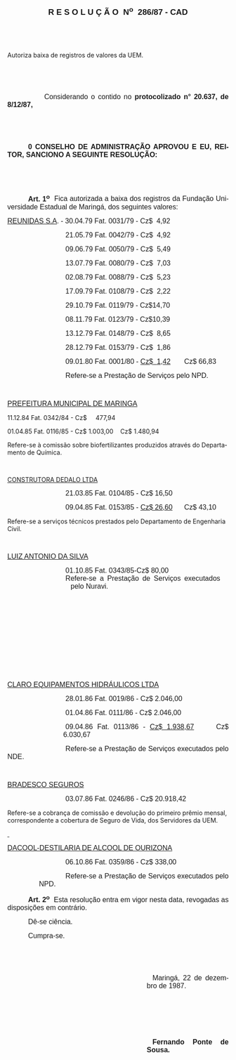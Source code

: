 <body lang=PT-BR style='tab-interval:35.4pt'>

<div class=Section1>

<p class=MsoNormal align=center style='text-align:center'><b style='mso-bidi-font-weight:
normal'><span style='font-size:14.0pt;mso-bidi-font-size:10.0pt;font-family:
Arial'>R E S O L U Ç Ã O<span style="mso-spacerun: yes">  </span>N<sup>o</sup><span
style="mso-spacerun: yes">  </span>286/87 - CAD<o:p></o:p></span></b></p>

<p class=MsoNormal style='text-align:justify'><b style='mso-bidi-font-weight:
normal'><span style='font-size:12.0pt;mso-bidi-font-size:10.0pt;font-family:
Arial'><![if !supportEmptyParas]>&nbsp;<![endif]><o:p></o:p></span></b></p>

<p class=MsoNormal style='text-align:justify'><b style='mso-bidi-font-weight:
normal'><span style='font-size:12.0pt;mso-bidi-font-size:10.0pt;font-family:
Arial'><![if !supportEmptyParas]>&nbsp;<![endif]><o:p></o:p></span></b></p>

<p class=MsoBodyTextIndent>Autoriza baixa de registros de valores da UEM.</p>

<p class=MsoNormal style='text-align:justify'><span style='font-size:12.0pt;
mso-bidi-font-size:10.0pt;font-family:Arial'><![if !supportEmptyParas]>&nbsp;<![endif]><o:p></o:p></span></p>

<p class=MsoNormal style='text-align:justify;tab-stops:35.45pt 124.2pt'><span
style='font-size:12.0pt;mso-bidi-font-size:10.0pt;font-family:Arial'><![if !supportEmptyParas]>&nbsp;<![endif]><o:p></o:p></span></p>

<p class=MsoNormal style='text-align:justify;tab-stops:35.45pt 124.2pt'><span
style='font-size:12.0pt;mso-bidi-font-size:10.0pt;font-family:Arial'><span
style='mso-tab-count:1'>            </span>Considerando o contido no <b>protocolizado
n° 20.637, de 8/12/87,</b><o:p></o:p></span></p>

<p class=MsoNormal style='text-align:justify'><span style='font-size:12.0pt;
mso-bidi-font-size:10.0pt;font-family:Arial'><![if !supportEmptyParas]>&nbsp;<![endif]><o:p></o:p></span></p>

<p class=MsoNormal style='text-align:justify'><span style='font-size:12.0pt;
mso-bidi-font-size:10.0pt;font-family:Arial'><![if !supportEmptyParas]>&nbsp;<![endif]><o:p></o:p></span></p>

<p class=MsoNormal style='text-align:justify;text-indent:35.4pt'><b><span
style='font-size:12.0pt;mso-bidi-font-size:10.0pt;font-family:Arial'>0 CONSELHO
DE ADMINISTRAÇÃO APROVOU E EU, REITOR, SANCIONO A SEGUINTE RESOLUÇÃO:<o:p></o:p></span></b></p>

<p class=MsoNormal style='text-align:justify'><span style='font-size:12.0pt;
mso-bidi-font-size:10.0pt;font-family:Arial'><![if !supportEmptyParas]>&nbsp;<![endif]><o:p></o:p></span></p>

<p class=MsoNormal style='text-align:justify'><span style='font-size:12.0pt;
mso-bidi-font-size:10.0pt;font-family:Arial'><![if !supportEmptyParas]>&nbsp;<![endif]><o:p></o:p></span></p>

<p class=MsoNormal style='text-align:justify;text-indent:35.4pt'><b><span
style='font-size:12.0pt;mso-bidi-font-size:10.0pt;font-family:Arial'>Art. 1<sup>o</sup></span></b><span
style='font-size:12.0pt;mso-bidi-font-size:10.0pt;font-family:Arial'><span
style="mso-spacerun: yes">  </span>Fica autorizada a baixa dos registros da
Fundação Universidade Estadual de Maringá, dos seguintes valores:<o:p></o:p></span></p>

<p class=MsoNormal style='text-align:justify'><u><span lang=EN-US
style='font-size:12.0pt;mso-bidi-font-size:10.0pt;font-family:Arial;mso-ansi-language:
EN-US'>REUNIDAS S.A</span></u><span lang=EN-US style='font-size:12.0pt;
mso-bidi-font-size:10.0pt;font-family:Arial;mso-ansi-language:EN-US'>. -
30.04.79 Fat. 0031/79 - Cz$<span style="mso-spacerun: yes">  </span>4,92<o:p></o:p></span></p>

<p class=MsoNormal style='text-align:justify;text-indent:99.25pt'><span
lang=EN-US style='font-size:12.0pt;mso-bidi-font-size:10.0pt;font-family:Arial;
mso-ansi-language:EN-US'>21.05.79 Fat. 0042/79 - Cz$<span style="mso-spacerun:
yes">  </span>4,92<o:p></o:p></span></p>

<p class=MsoNormal style='text-align:justify;text-indent:99.25pt'><span
lang=EN-US style='font-size:12.0pt;mso-bidi-font-size:10.0pt;font-family:Arial;
mso-ansi-language:EN-US'>09.06.79 Fat. 0050/79 - Cz$<span style="mso-spacerun:
yes">  </span>5,49<o:p></o:p></span></p>

<p class=MsoNormal style='text-align:justify;text-indent:99.25pt'><span
lang=EN-US style='font-size:12.0pt;mso-bidi-font-size:10.0pt;font-family:Arial;
mso-ansi-language:EN-US'>13.07.79 Fat. 0080/79 - Cz$<span style="mso-spacerun:
yes">  </span>7,03<o:p></o:p></span></p>

<p class=MsoNormal style='text-align:justify;text-indent:99.25pt'><span
lang=EN-US style='font-size:12.0pt;mso-bidi-font-size:10.0pt;font-family:Arial;
mso-ansi-language:EN-US'>02.08.79 Fat. 0088/79 - Cz$<span style="mso-spacerun:
yes">  </span>5,23<o:p></o:p></span></p>

<p class=MsoNormal style='text-align:justify;text-indent:99.25pt'><span
lang=EN-US style='font-size:12.0pt;mso-bidi-font-size:10.0pt;font-family:Arial;
mso-ansi-language:EN-US'>17.09.79 Fat. 0108/79 - Cz$<span style="mso-spacerun:
yes">  </span>2,22<o:p></o:p></span></p>

<p class=MsoNormal style='text-align:justify;text-indent:99.25pt'><span
lang=EN-US style='font-size:12.0pt;mso-bidi-font-size:10.0pt;font-family:Arial;
mso-ansi-language:EN-US'>29.10.79 Fat. 0119/79 - Cz$14,70<o:p></o:p></span></p>

<p class=MsoNormal style='text-align:justify;text-indent:99.25pt'><span
lang=EN-US style='font-size:12.0pt;mso-bidi-font-size:10.0pt;font-family:Arial;
mso-ansi-language:EN-US'>08.11.79 Fat. 0123/79 - Cz$10,39<o:p></o:p></span></p>

<p class=MsoNormal style='text-align:justify;text-indent:99.25pt'><span
lang=EN-US style='font-size:12.0pt;mso-bidi-font-size:10.0pt;font-family:Arial;
mso-ansi-language:EN-US'>13.12.79 Fat. 0148/79 - Cz$<span style="mso-spacerun:
yes">  </span>8,65<o:p></o:p></span></p>

<p class=MsoNormal style='text-align:justify;text-indent:99.25pt'><span
lang=EN-US style='font-size:12.0pt;mso-bidi-font-size:10.0pt;font-family:Arial;
mso-ansi-language:EN-US'>28.12.79 Fat. 0153/79 - Cz$<span style="mso-spacerun:
yes">  </span>1,86<o:p></o:p></span></p>

<p class=MsoNormal style='margin-left:14.4pt;text-align:justify;text-indent:
84.85pt;tab-stops:160.2pt 307.8pt'><span lang=EN-US style='font-size:12.0pt;
mso-bidi-font-size:10.0pt;font-family:Arial;mso-ansi-language:EN-US'>09.01.80
Fat. 0001/80 - <u>Cz$<span style="mso-spacerun: yes">  </span>1,42</u><span
style="mso-spacerun: yes">       </span>Cz$ 66,83 <o:p></o:p></span></p>

<p class=MsoNormal style='text-align:justify;text-indent:99.25pt'><span
style='font-size:12.0pt;mso-bidi-font-size:10.0pt;font-family:Arial'>Refere-se
a Prestação de Serviços pelo NPD.<o:p></o:p></span></p>

<p class=MsoNormal style='text-align:justify'><span style='font-size:12.0pt;
mso-bidi-font-size:10.0pt;font-family:Arial'><![if !supportEmptyParas]>&nbsp;<![endif]><o:p></o:p></span></p>

<p class=MsoNormal style='text-align:justify'><u><span style='font-size:12.0pt;
mso-bidi-font-size:10.0pt;font-family:Arial'>PREFEITURA MUNICIPAL DE MARINGA</span></u><span
style='font-size:12.0pt;mso-bidi-font-size:10.0pt;font-family:Arial'><o:p></o:p></span></p>

<p class=MsoBlockText><span lang=EN-US>11.12.84 Fat. 0342/84 - Cz$<span
style="mso-spacerun: yes">     </span>477,94</span></p>

<p class=MsoBlockText><span lang=EN-US>01.04.85 Fat. 0116/85 - Cz$
1.003,00<span style="mso-spacerun: yes">    </span>Cz$ 1.480,94</span></p>

<p class=MsoBodyTextIndent2>Refere-se à comissão sobre biofertilizantes
produzidos através do Departamento de Química.</p>

<p class=MsoBodyTextIndent2 style='text-indent:0cm'><![if !supportEmptyParas]>&nbsp;<![endif]><o:p></o:p></p>

<p class=MsoBodyTextIndent2 style='text-indent:0cm'><u>CONSTRUTORA DEDALO LTDA</u></p>

<p class=MsoNormal style='margin-left:108.0pt;text-align:justify;text-indent:
-8.75pt'><span style='font-size:12.0pt;mso-bidi-font-size:10.0pt;font-family:
Arial'>21.03.85 Fat. 0104/85 - Cz$ 16,50<o:p></o:p></span></p>

<p class=MsoNormal style='margin-left:109.8pt;text-align:justify;text-indent:
-10.55pt;tab-stops:403.2pt'><span lang=EN-US style='font-size:12.0pt;
mso-bidi-font-size:10.0pt;font-family:Arial;mso-ansi-language:EN-US'>09.04.85
Fat. 0153/85 - <u>Cz$ 26,60</u><span style="mso-spacerun: yes">      </span>Cz$
43,10<o:p></o:p></span></p>

<p class=MsoBodyTextIndent2>Refere-se a serviços técnicos prestados pelo
Departamento de Engenharia Civil.</p>

<p class=MsoNormal style='text-align:justify'><span style='font-size:12.0pt;
mso-bidi-font-size:10.0pt;font-family:Arial'><![if !supportEmptyParas]>&nbsp;<![endif]><o:p></o:p></span></p>

<p class=MsoNormal style='text-align:justify'><u><span style='font-size:12.0pt;
mso-bidi-font-size:10.0pt;font-family:Arial'>LUIZ ANTONIO DA SILVA</span></u><span
style='font-size:12.0pt;mso-bidi-font-size:10.0pt;font-family:Arial'><o:p></o:p></span></p>

<p class=MsoNormal style='margin-top:0cm;margin-right:14.4pt;margin-bottom:
0cm;margin-left:108.0pt;margin-bottom:.0001pt;text-align:justify;text-indent:
-8.75pt;tab-stops:324.0pt 403.2pt'><span style='font-size:12.0pt;mso-bidi-font-size:
10.0pt;font-family:Arial'>01.10.85 Fat. 0343/85-Cz$ 80,00<o:p></o:p></span></p>

<p class=MsoNormal style='margin-top:0cm;margin-right:14.4pt;margin-bottom:
0cm;margin-left:108.0pt;margin-bottom:.0001pt;text-align:justify;text-indent:
-8.75pt;tab-stops:324.0pt 403.2pt'><span style='font-size:12.0pt;mso-bidi-font-size:
10.0pt;font-family:Arial'>Refere-se a Prestação de Serviços executados pelo
Nuravi.<o:p></o:p></span></p>

<p class=MsoNormal style='text-align:justify'><span style='font-size:12.0pt;
mso-bidi-font-size:10.0pt;font-family:Arial'><![if !supportEmptyParas]>&nbsp;<![endif]><o:p></o:p></span></p>

<p class=MsoNormal style='text-align:justify'><span style='font-size:12.0pt;
mso-bidi-font-size:10.0pt;font-family:Arial'><![if !supportEmptyParas]>&nbsp;<![endif]><o:p></o:p></span></p>

<p class=MsoNormal style='text-align:justify'><span style='font-size:12.0pt;
mso-bidi-font-size:10.0pt;font-family:Arial'><![if !supportEmptyParas]>&nbsp;<![endif]><o:p></o:p></span></p>

<p class=MsoNormal style='text-align:justify'><span style='font-size:12.0pt;
mso-bidi-font-size:10.0pt;font-family:Arial'><![if !supportEmptyParas]>&nbsp;<![endif]><o:p></o:p></span></p>

<p class=MsoNormal style='text-align:justify'><span style='font-size:12.0pt;
mso-bidi-font-size:10.0pt;font-family:Arial'><![if !supportEmptyParas]>&nbsp;<![endif]><o:p></o:p></span></p>

<p class=MsoNormal style='text-align:justify'><span style='font-size:12.0pt;
mso-bidi-font-size:10.0pt;font-family:Arial'><![if !supportEmptyParas]>&nbsp;<![endif]><o:p></o:p></span></p>

<p class=MsoNormal style='text-align:justify'><u><span style='font-size:12.0pt;
mso-bidi-font-size:10.0pt;font-family:Arial'>CLARO EQUIPAMENTOS HIDRÁULICOS
LTDA</span></u><span style='font-size:12.0pt;mso-bidi-font-size:10.0pt;
font-family:Arial'><o:p></o:p></span></p>

<p class=MsoNormal style='margin-left:95.4pt;text-align:justify;text-indent:
3.85pt'><span lang=EN-US style='font-size:12.0pt;mso-bidi-font-size:10.0pt;
font-family:Arial;mso-ansi-language:EN-US'>28.01.86 Fat. 0019/86 - Cz$ 2.046,00<o:p></o:p></span></p>

<p class=MsoNormal style='margin-left:95.4pt;text-align:justify;text-indent:
3.85pt'><span lang=EN-US style='font-size:12.0pt;mso-bidi-font-size:10.0pt;
font-family:Arial;mso-ansi-language:EN-US'>01.04.86 Fat. 0111/86 - Cz$ 2.046,00<o:p></o:p></span></p>

<p class=MsoNormal style='margin-left:95.4pt;text-align:justify;text-indent:
3.85pt;tab-stops:372.6pt'><span lang=EN-US style='font-size:12.0pt;mso-bidi-font-size:
10.0pt;font-family:Arial;mso-ansi-language:EN-US'>09.04.86 Fat. 0113/86 - <u>Cz$
1.938,67</u><span style="mso-spacerun: yes">     </span>Cz$ 6.030,67<o:p></o:p></span></p>

<p class=MsoNormal style='text-align:justify;text-indent:99.25pt'><span
style='font-size:12.0pt;mso-bidi-font-size:10.0pt;font-family:Arial'>Refere-se
a Prestação de Serviços executados pelo NDE. <o:p></o:p></span></p>

<p class=MsoNormal style='text-align:justify'><span style='font-size:12.0pt;
mso-bidi-font-size:10.0pt;font-family:Arial'><![if !supportEmptyParas]>&nbsp;<![endif]><o:p></o:p></span></p>

<p class=MsoNormal style='text-align:justify'><u><span style='font-size:12.0pt;
mso-bidi-font-size:10.0pt;font-family:Arial'>BRADESCO SEGUROS</span></u><span
style='font-size:12.0pt;mso-bidi-font-size:10.0pt;font-family:Arial'><o:p></o:p></span></p>

<p class=MsoNormal style='margin-left:95.4pt;text-align:justify;text-indent:
3.85pt;tab-stops:316.8pt 367.2pt'><span style='font-size:12.0pt;mso-bidi-font-size:
10.0pt;font-family:Arial'>03.07.86 Fat. 0246/86 - Cz$ 20.918,42<o:p></o:p></span></p>

<p class=MsoBodyTextIndent2>Refere-se a cobrança de comissão e devolução do
primeiro prêmio mensal, correspondente a cobertura de Seguro de Vida, dos
Servidores da UEM.</p>

<p class=MsoNormal style='text-align:justify'><u><span style='font-size:12.0pt;
mso-bidi-font-size:10.0pt;font-family:Arial'><![if !supportEmptyParas]>&nbsp;<![endif]><o:p></o:p></span></u></p>

<p class=MsoNormal style='text-align:justify'><u><span style='font-size:12.0pt;
mso-bidi-font-size:10.0pt;font-family:Arial'>DACOOL-DESTILARIA DE ALCOOL DE
OURIZONA</span></u><span style='font-size:12.0pt;mso-bidi-font-size:10.0pt;
font-family:Arial'><o:p></o:p></span></p>

<p class=MsoNormal style='margin-left:95.4pt;text-align:justify;text-indent:
3.85pt;tab-stops:316.8pt 383.4pt'><span style='font-size:12.0pt;mso-bidi-font-size:
10.0pt;font-family:Arial'>06.10.86 Fat. 0359/86 - Cz$ 338,00<o:p></o:p></span></p>

<p class=MsoNormal style='margin-left:54.0pt;text-align:justify;text-indent:
45.25pt'><span style='font-size:12.0pt;mso-bidi-font-size:10.0pt;font-family:
Arial'>Refere-se a Prestação de Serviços executados pelo NPD.<o:p></o:p></span></p>

<p class=MsoNormal style='text-align:justify;text-indent:35.4pt'><b><span
style='font-size:12.0pt;mso-bidi-font-size:10.0pt;font-family:Arial'>Art. 2<sup>o</sup></span></b><span
style='font-size:12.0pt;mso-bidi-font-size:10.0pt;font-family:Arial'><span
style="mso-spacerun: yes">  </span>Esta resolução entra em vigor nesta data,
revogadas as disposições em contrário.<o:p></o:p></span></p>

<p class=MsoNormal style='text-align:justify;text-indent:35.4pt'><span
style='font-size:12.0pt;mso-bidi-font-size:10.0pt;font-family:Arial'>Dê-se
ciência.<o:p></o:p></span></p>

<p class=MsoNormal style='text-align:justify;text-indent:35.4pt'><span
style='font-size:12.0pt;mso-bidi-font-size:10.0pt;font-family:Arial'>Cumpra-se.<o:p></o:p></span></p>

<p class=MsoNormal style='text-align:justify'><span style='font-size:12.0pt;
mso-bidi-font-size:10.0pt;font-family:Arial'><![if !supportEmptyParas]>&nbsp;<![endif]><o:p></o:p></span></p>

<p class=MsoNormal style='text-align:justify'><span style='font-size:12.0pt;
mso-bidi-font-size:10.0pt;font-family:Arial'><![if !supportEmptyParas]>&nbsp;<![endif]><o:p></o:p></span></p>

<p class=MsoNormal style='margin-left:238.2pt;text-align:justify;text-indent:
9.6pt'><span style='font-size:12.0pt;mso-bidi-font-size:10.0pt;font-family:
Arial'>Maringá, 22 de dezembro de 1987.<o:p></o:p></span></p>

<p class=MsoNormal style='margin-left:238.2pt;text-align:justify;text-indent:
9.6pt'><span style='font-size:12.0pt;mso-bidi-font-size:10.0pt;font-family:
Arial'><![if !supportEmptyParas]>&nbsp;<![endif]><o:p></o:p></span></p>

<p class=MsoNormal style='margin-left:238.2pt;text-align:justify;text-indent:
9.6pt'><span style='font-size:12.0pt;mso-bidi-font-size:10.0pt;font-family:
Arial'><![if !supportEmptyParas]>&nbsp;<![endif]><o:p></o:p></span></p>

<p class=MsoNormal style='margin-left:238.2pt;text-align:justify;text-indent:
9.6pt'><span style='font-size:12.0pt;mso-bidi-font-size:10.0pt;font-family:
Arial'><![if !supportEmptyParas]>&nbsp;<![endif]><o:p></o:p></span></p>

<p class=MsoNormal style='margin-left:238.2pt;text-align:justify;text-indent:
9.6pt'><b><span style='font-size:12.0pt;mso-bidi-font-size:10.0pt;font-family:
Arial'>Fernando Ponte de Sousa.<o:p></o:p></span></b></p>

</div>

</body>
